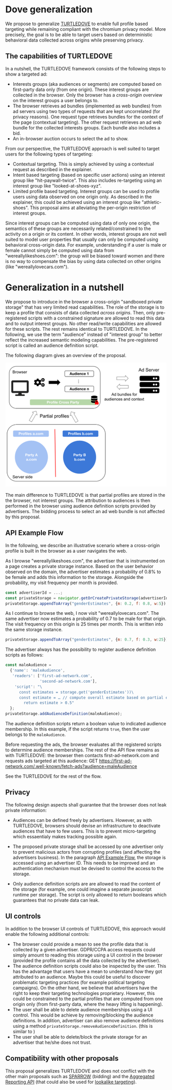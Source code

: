 # Dove generalization

We propose to generalize [TURTLEDOVE](https://github.com/WICG/turtledove) to enable full profile based targeting while remaining compliant with the chromium privacy model. More precisely, the goal is to be able to target users based on deterministic behavioral data collected across origins while preserving privacy.

## The capabilities of TURTLEDOVE
In a nutshell, the TURTLEDOVE framework consists of the following steps to show a targeted ad:
* Interests groups (aka audiences or segments) are computed based on first-party data only (from one origin).
These interest groups are collected in the browser. Only the browser has a *cross-origin* overview on the interest groups a user belongs to.
* The browser retrieves ad bundles (implemented as web bundles) from ad servers using two types of requests that are kept uncorrelated (for privacy reasons). One request type retrieves bundles for the context of the page (contextual targeting). The other request retrieves an ad web bundle for the collected interests groups. Each bundle also includes a bid.
* An in-browser auction occurs to select the ad to show.

From our perspective, the TURTLEDOVE approach is well suited to target users for the following types of targeting:
* Contextual targeting. This is simply achieved by using a contextual request as described in the explainer.
* Intent based targeting (based on specific user actions) using an interest group like "hit-paywall-twice". This also includes re-targeting using an interest group like "looked-at-shoes-xyz".
* Limited profile based targeting. Interest groups can be used to profile users using data observed on one origin only. As described in the explainer, this could be achieved using an interest group like "athletic-shoes". This proposal aims at alleviating the per-origin restriction of interest groups.

Since interest groups can be computed using data of only one origin, the semantics of these groups are necessarily related/constrained to the activity on a origin or its content. In other words, interest groups are not well suited to model user properties that usually can only be computed using behavioral cross-origin data. For example, understanding if a user is male or female cannot simply be computed using data from "wereallylikeshoes.com": the group will be biased toward women and there is no way to compensate the bias by using data collected on other origins (like "wereallylovecars.com").

# Generalization in a nutshell

We propose to introduce in the browser a cross-origin "sandboxed private storage" that has very limited read capabilities. The role of the storage is to keep a profile that consists of data collected *across origins*. Then, only pre-registered scripts with a constrained signature are allowed to read this data and to output interest groups. No other read/write capabilities are allowed for these scripts. The rest remains identical to TURTLEDOVE. In the following, we use the term "audience" instead of "interest group" to better reflect the increased semantic modeling capabilities. The pre-registered script is called an audience definition script.

The following diagram gives an overview of the proposal.

![overview](./overview.svg)

The main difference to TURTLEDOVE is that partial profiles are stored in the the browser, not interest groups. The attribution to audiences is then performed in the browser using audience definition scripts provided by advertisers. The bidding process to select an ad web bundle is not affected by this proposal.


## API Example Flow

In the following, we describe an illustrative scenario where a cross-origin profile is built in the browser as a user navigates the web.

As I browse "wereallylikeshoes.com", the advertiser that is instrumented on a page creates a private storage instance. Based on the user behavior observed on the domain, the advertiser estimates a probability of 0.8% to be female and adds this information to the storage. Alongside the probability, my visit frequency per month is provided.

```javascript
const advertiserId = ...;
const privateStorage = navigator.getOrCreatePrivateStorage(advertiserId);
privateStorage.appendToArray("genderEstimates", {m: 0.2, f: 0.8, w:5});
```

As I continue to browse the web, I now visit "wereallylovecars.com". The same advertiser now estimates a probability of 0.7 to be male for that origin. The visit frequency on this origin is 25 times per month. This is written into the same storage instance.

```javascript
privateStorage.appendToArray("genderEstimates", {m: 0.7, f: 0.3, w:25});
```

The advertiser always has the possibility to register audience definition scripts as follows:

```javascript
const maleAudience =
  {'name': 'maleAudience',
   'readers': ['first-ad-network.com',
               'second-ad-network.com'],
    'script': "\
      const estimates = storage.get('genderEstimates'))\
      const estimate = … // compute overall estimate based on partial estimates \
    	return estimate > 0.5"
  };
privateStorage.addAudienceDefinition(maleAudience);
```

The audience definition scripts return a boolean value to indicated audience membership. In this example, if the script returns `true`, then the user belongs to the `maleAudience`.

Before requesting the ads, the browser evaluates all the registered scripts to determine audience memberships. The rest of the API flow remains as with TURTLEDOVE: the browser then contacts first-ad-network.com and requests ads targeted at this audience:
GET https://first-ad-network.com/.well-known/fetch-ads?audience=maleAudience

See  the TURTLEDOVE for the rest of the flow.

## Privacy

The following design aspects shall guarantee that the browser does not leak private information:

* Audiences can be defined freely by advertisers. However, as with TURTLEDOVE, browsers should devise an infrastructure to deactivate audiences that have to few users. This is to prevent micro-targeting which essaentialy makes tracking possible again.

* The proposed private storage shall be accessed by one advertiser only to prevent malicious actors from corrupting profiles (and affecting the advertisers business). In the paragraph [API Example Flow](#api-example-flow), the storage is accessed using an advertiser ID. This needs to be improved and an authentication mechanism must be devised to control the access to the storage.

* Only audience definition scripts are are allowed to read the content of the storage (for example, one could imagine a separate javascript runtime per storage). The script is only allowed to return booleans which guarantees that no private data can leak.

## UI controls

In addition to the browser UI controls of TURTLEDOVE, this approach would enable the following additional controls:
* The browser could provide a mean to see the profile data that is collected by a given advertiser. GDPR/CCPA access requests could simply amount to reading this storage using a UI control in the browser (provided the profile contains all the data collected by the advertiser).
* The audience definition scripts could also be inspected by the user. This has the advantage that users have a mean to understand *how* they got attributed to an audience. Maybe this could be useful to discover problematic targeting practices (for example political targeting campaigns). On the other hand, we believe that advertisers have the right to keep their targeting technologies proprietary. However, this could be constrained to the partial profiles that are computed from one origin only (from first-party data, where the heavy lifting is happening).
* The user shall be able to delete audience memberships using a UI control. This would be achieve by removing/blocking the audience definitions. In addition, advertiser can also remove audience definitions using a method `privateStorage.removeAudienceDefinition`. (this is similar to )
* The user shall be able to delete/block the private storage for an advertiser that he/she does not trust.

## Compatibility with other proposals

This proposal generalizes TURTLEDOVE and does not conflict with the other main proposals such as [SPARROW](https://github.com/WICG/sparrow) (bidding) and the [Aggregated Reporting API](https://github.com/csharrison/aggregate-reporting-api) (that could also be used for [lookalike targeting](https://github.com/w3c/web-advertising/blob/master/privacy_preserving_lookalike_audience_targeting.md)).
